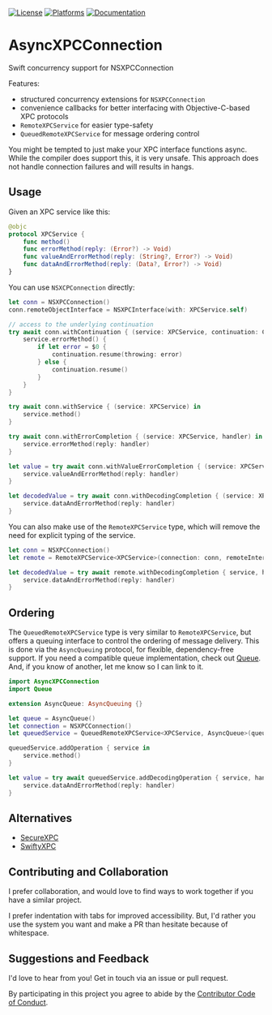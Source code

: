 [![License][license badge]][license]
[![Platforms][platforms badge]][platforms]
[![Documentation][documentation badge]][documentation]

# AsyncXPCConnection

Swift concurrency support for NSXPCConnection

Features:
- structured concurrency extensions for `NSXPCConnection`
- convenience callbacks for better interfacing with Objective-C-based XPC protocols
- `RemoteXPCService` for easier type-safety
- `QueuedRemoteXPCService` for message ordering control

You might be tempted to just make your XPC interface functions async. While the compiler does support this, it is very unsafe. This approach does not handle connection failures and will results in hangs.

## Usage

Given an XPC service like this:

```swift
@objc
protocol XPCService {
    func method()
    func errorMethod(reply: (Error?) -> Void)
    func valueAndErrorMethod(reply: (String?, Error?) -> Void)
    func dataAndErrorMethod(reply: (Data?, Error?) -> Void)
}
```

You can use `NSXCPConnection` directly:

```swift
let conn = NSXPCConnection()
conn.remoteObjectInterface = NSXPCInterface(with: XPCService.self)

// access to the underlying continuation
try await conn.withContinuation { (service: XPCService, continuation: CheckedContinuation<Void, Error>) in
    service.errorMethod() {
        if let error = $0 {
            continuation.resume(throwing: error)
        } else {
            continuation.resume()
        }
    }
}

try await conn.withService { (service: XPCService) in
    service.method()
}

try await conn.withErrorCompletion { (service: XPCService, handler) in
	service.errorMethod(reply: handler)
}

let value = try await conn.withValueErrorCompletion { (service: XPCService, handler) in
    service.valueAndErrorMethod(reply: handler)
}

let decodedValue = try await conn.withDecodingCompletion { (service: XPCService, handler) in
    service.dataAndErrorMethod(reply: handler)
}
```

You can also make use of the `RemoteXPCService` type, which will remove the need for explicit typing of the service.

```swift
let conn = NSXPCConnection()
let remote = RemoteXPCService<XPCService>(connection: conn, remoteInterface: XPCService.self)

let decodedValue = try await remote.withDecodingCompletion { service, handler in
    service.dataAndErrorMethod(reply: handler)
}
```

## Ordering

The `QueuedRemoteXPCService` type is very similar to `RemoteXPCService`, but offers a queuing interface to control the ordering of message delivery. This is done via the `AsyncQueuing` protocol, for flexible, dependency-free support. If you need a compatible queue implementation, check out [Queue][queue]. And, if you know of another, let me know so I can link to it.

```swift
import AsyncXPCConnection
import Queue

extension AsyncQueue: AsyncQueuing {}

let queue = AsyncQueue()
let connection = NSXPCConnection()
let queuedService = QueuedRemoteXPCService<XPCService, AsyncQueue>(queue: queue, provider: { connection })

queuedService.addOperation { service in
    service.method()
}

let value = try await queuedService.addDecodingOperation { service, handler in
    service.dataAndErrorMethod(reply: handler)
}
```

## Alternatives

- [SecureXPC](https://github.com/trilemma-dev/SecureXPC)
- [SwiftyXPC](https://github.com/CharlesJS/SwiftyXPC)

## Contributing and Collaboration

I prefer collaboration, and would love to find ways to work together if you have a similar project.

I prefer indentation with tabs for improved accessibility. But, I'd rather you use the system you want and make a PR than hesitate because of whitespace.

## Suggestions and Feedback

I'd love to hear from you! Get in touch via an issue or pull request.

By participating in this project you agree to abide by the [Contributor Code of Conduct](CODE_OF_CONDUCT.md).

[license]: https://opensource.org/licenses/BSD-3-Clause
[license badge]: https://img.shields.io/github/license/ChimeHQ/AsyncXPCConnection
[platforms]: https://swiftpackageindex.com/ChimeHQ/AsyncXPCConnection
[platforms badge]: https://img.shields.io/endpoint?url=https%3A%2F%2Fswiftpackageindex.com%2Fapi%2Fpackages%2FChimeHQ%2FAsyncXPCConnection%2Fbadge%3Ftype%3Dplatforms
[documentation]: https://swiftpackageindex.com/ChimeHQ/AsyncXPCConnection/main/documentation
[documentation badge]: https://img.shields.io/badge/Documentation-DocC-blue
[queue]: https://github.com/mattmassicotte/Queue
